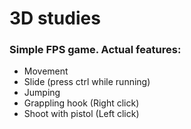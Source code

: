 <h1> 3D studies </h1>

### Simple FPS game. Actual features:

- Movement
- Slide (press ctrl while running)
- Jumping
- Grappling hook (Right click)
- Shoot with pistol (Left click)
